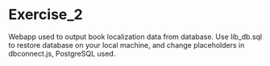 # Exercise_2
Webapp used to output book localization data from database. Use lib_db.sql to restore database on your local machine, and change placeholders in dbconnect.js, PostgreSQL used.
